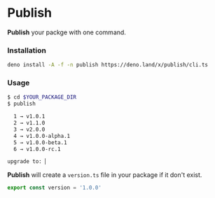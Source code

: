 # Publish

**Publish** your packge with one command.

### Installation
```bash
deno install -A -f -n publish https://deno.land/x/publish/cli.ts
```

### Usage

```bash
$ cd $YOUR_PACKAGE_DIR
$ publish

  1 → v1.0.1
  2 → v1.1.0
  3 → v2.0.0
  4 → v1.0.0-alpha.1
  5 → v1.0.0-beta.1
  6 → v1.0.0-rc.1

upgrade to: ▏
```

**Publish** will create a `version.ts` file in your package if it don't exist.

```javascript
export const version = '1.0.0'
```